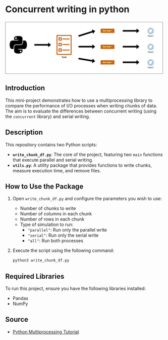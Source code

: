 
# Concurrent writing in python

<img src="docs/images1.webp" alt="Alt text" width="500"/>

## Introduction

This mini-project demonstrates how to use a multiprocessing library to compare the performance of I/O processes when writing chunks of data. The aim is to evaluate the differences between concurrent writing (using the `concurrent` library) and serial writing.

## Description

This repository contains two Python scripts:

- **`write_chunk_df.py`**: The core of the project, featuring two `main` functions that execute parallel and serial writing.
- **`utils.py`**: A utility package that provides functions to write chunks, measure execution time, and remove files.

## How to Use the Package

1. Open `write_chunk_df.py` and configure the parameters you wish to use:
   - Number of chunks to write
   - Number of columns in each chunk
   - Number of rows in each chunk
   - Type of simulation to run:
     - `"parallel"`: Run only the parallel write
     - `"serial"`: Run only the serial write
     - `"all"`: Run both processes

2. Execute the script using the following command:
   ```bash
   python3 write_chunk_df.py
   ```


## Required Libraries
To run this project, ensure you have the following libraries installed:

- Pandas
- NumPy

## Source

- [Python Multiprocessing Tutorial](https://www.youtube.com/watch?v=fKl2JW_qrso&t=2277s)
